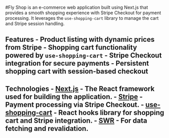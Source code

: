 #Fly Shop is an e-commerce web application built using Next.js that provides a smooth shopping experience with Stripe Checkout for payment processing. It leverages the `use-shopping-cart` library to manage the cart and Stripe session handling. 

## Features - Product listing with dynamic prices from Stripe - Shopping cart functionality powered by `use-shopping-cart` - Stripe Checkout integration for secure payments - Persistent shopping cart with session-based checkout 

## Technologies - [Next.js](https://nextjs.org/) - The React framework used for building the application. - [Stripe](https://stripe.com) - Payment processing via Stripe Checkout. - [use-shopping-cart](https://useshoppingcart.com/) - React hooks library for shopping cart and Stripe integration. - [SWR](https://swr.vercel.app/) - For data fetching and revalidation.
